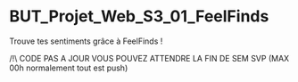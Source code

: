 # BUT_Projet_Web_S3_01_FeelFinds
Trouve tes sentiments grâce à FeelFinds !


/!\ CODE PAS A JOUR VOUS POUVEZ ATTENDRE LA FIN DE SEM SVP (MAX 00h normalement tout est push)
